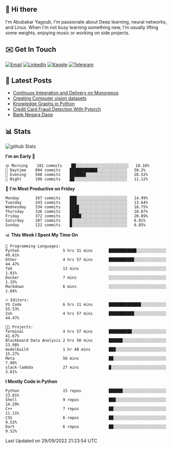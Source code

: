 ## 👋 Hi there

I'm Abubakar Yagoub, I'm passionate about Deep learning, neural networks, and
Linux. When I'm not busy learning something new, I'm usually lifting some
weights, enjoying music or working on side projects.

## ✉️ Get In Touch

[![Email](https://img.shields.io/badge/Email-f1f1f1?style=for-the-badge&logo=gmail&logoColor=0f111a)](mailto:git@blacksuan19.dev)
[![LinkedIn](https://img.shields.io/badge/LinkedIn-0077B5?style=for-the-badge&logo=linkedin&logoColor=white)](https://www.linkedin.com/in/blacksuan19/)
[![Kaggle](https://img.shields.io/badge/Kaggle-5acfff?style=for-the-badge&logo=kaggle&logoColor=white)](http://kaggle.com/abubakaryagob/)
[![Telegram](https://img.shields.io/badge/Telegram-2CA5E0?style=for-the-badge&logo=telegram&logoColor=white)](https://t.me/blacksuan19)

## 📩 Latest Posts

<!-- BLOG-POST-LIST:START -->
- [Continuos Integration and Delivery on Monorepos](http://www.blacksuan19.dev/blog/github-actions-monorepos/)
- [Creating Computer vision datasets](http://www.blacksuan19.dev/blog/creating-datasets/)
- [Knowledge Graphs in Python](http://www.blacksuan19.dev/projects/Knowledge_Graphs/)
- [Credit Card Fraud Detection With Pytorch](http://www.blacksuan19.dev/projects/credit-card-fraud-detection-with-pytorch/)
- [Bank Negara Dapp](http://www.blacksuan19.dev/projects/bank-negara/)
<!-- BLOG-POST-LIST:END -->

## 📊 Stats

![github Stats](https://github-readme-stats.vercel.app/api?username=blacksuan19&theme=github_dark&show_icons=true&count_private=true&custom_title=Github%20Stats&hide_border=true)

<!--START_SECTION:waka-->
**I'm an Early 🐤** 

```text
🌞 Morning    181 commits    ██░░░░░░░░░░░░░░░░░░░░░░░   10.16% 
🌆 Daytime    894 commits    ████████████░░░░░░░░░░░░░   50.2% 
🌃 Evening    508 commits    ███████░░░░░░░░░░░░░░░░░░   28.52% 
🌙 Night      198 commits    ██░░░░░░░░░░░░░░░░░░░░░░░   11.12%

```
📅 **I'm Most Productive on Friday** 

```text
Monday       267 commits    ███░░░░░░░░░░░░░░░░░░░░░░   14.99% 
Tuesday      243 commits    ███░░░░░░░░░░░░░░░░░░░░░░   13.64% 
Wednesday    334 commits    ████░░░░░░░░░░░░░░░░░░░░░   18.75% 
Thursday     336 commits    ████░░░░░░░░░░░░░░░░░░░░░   18.87% 
Friday       372 commits    █████░░░░░░░░░░░░░░░░░░░░   20.89% 
Saturday     107 commits    █░░░░░░░░░░░░░░░░░░░░░░░░   6.01% 
Sunday       122 commits    █░░░░░░░░░░░░░░░░░░░░░░░░   6.85%

```


📊 **This Week I Spent My Time On** 

```text
💬 Programming Languages: 
Python                   5 hrs 31 mins       ████████████░░░░░░░░░░░░░   49.61% 
Other                    4 hrs 57 mins       ███████████░░░░░░░░░░░░░░   44.47% 
TeX                      12 mins             ░░░░░░░░░░░░░░░░░░░░░░░░░   1.91% 
Docker                   7 mins              ░░░░░░░░░░░░░░░░░░░░░░░░░   1.15% 
Markdown                 6 mins              ░░░░░░░░░░░░░░░░░░░░░░░░░   1.04%

🔥 Editors: 
VS Code                  6 hrs 11 mins       ██████████████░░░░░░░░░░░   55.53% 
Zsh                      4 hrs 57 mins       ███████████░░░░░░░░░░░░░░   44.47%

🐱‍💻 Projects: 
Terminal                 4 hrs 57 mins       ██████████░░░░░░░░░░░░░░░   41.67% 
Blackboard Data Analysis 2 hrs 50 mins       ██████░░░░░░░░░░░░░░░░░░░   23.98% 
modelbuild               1 hr 48 mins        ███░░░░░░░░░░░░░░░░░░░░░░   15.27% 
Meta                     56 mins             ██░░░░░░░░░░░░░░░░░░░░░░░   7.98% 
slack-lambda             27 mins             █░░░░░░░░░░░░░░░░░░░░░░░░   3.81%

```

**I Mostly Code in Python** 

```text
Python                   15 repos            ██████░░░░░░░░░░░░░░░░░░░   23.81% 
Shell                    9 repos             ███░░░░░░░░░░░░░░░░░░░░░░   14.29% 
C++                      7 repos             ██░░░░░░░░░░░░░░░░░░░░░░░   11.11% 
CSS                      6 repos             ██░░░░░░░░░░░░░░░░░░░░░░░   9.52% 
Dart                     6 repos             ██░░░░░░░░░░░░░░░░░░░░░░░   9.52%

```



 Last Updated on 29/09/2022 21:23:54 UTC
<!--END_SECTION:waka-->
